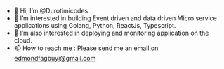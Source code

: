 - 👋 Hi, I’m @Durotimicodes
- 👀 I’m interested in building Event driven and data driven Micro service applications using Golang, Python, ReactJs, Typescript.
- 🌱 I’m also interested in deploying and monitoring application on the cloud.
- 📫 How to reach me : Please send me an email on edmondfagbuyi@gmail.com
<!---
Durotimicodes/Durotimicodes is a ✨ special ✨ repository because its `README.md` (this file) appears on your GitHub profile.
You can click the Preview link to take a look at your changes.
--->
